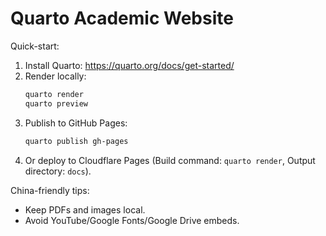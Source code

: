 # Quarto Academic Website

Quick-start:
1. Install Quarto: https://quarto.org/docs/get-started/
2. Render locally:
   ```bash
   quarto render
   quarto preview
   ```
3. Publish to GitHub Pages:
   ```bash
   quarto publish gh-pages
   ```
4. Or deploy to Cloudflare Pages (Build command: `quarto render`, Output directory: `docs`).

China-friendly tips:
- Keep PDFs and images local.
- Avoid YouTube/Google Fonts/Google Drive embeds.